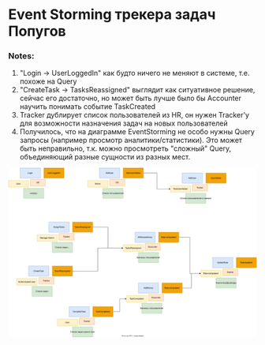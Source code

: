 # Event Storming трекера задач Попугов

### Notes:
1. "Login -> UserLoggedIn" как будто ничего не меняют в системе, т.е. похоже на Query
2. "CreateTask -> TasksReassigned" выглядит как ситуативное решение, сейчас его достаточно, но может быть лучше было бы Accounter научить понимать событие TaskCreated
3. Tracker дублирует список пользователей из HR, он нужен Tracker'у для возможности назначения задач на новых пользователей
4. Получилось, что на диаграмме EventStorming не особо нужны Query запросы (например просмотр аналитики/статистики). Это может быть неправильно, т.к. можно просмотреть "сложный" Query, объединяющий разные сущности из разных мест.


![Event Storming Diagram](homework_1_event_storming.drawio.svg "Event Storming Diagram for popug tracker")

